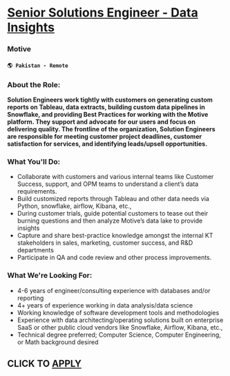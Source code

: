 # [Senior Solutions Engineer - Data Insights](https://www.remotewlb.com/apply/senior-solutions-engineer-data-insights-118671)  
### Motive  
#### `🌎 Pakistan - Remote`  

### **About the Role:**

**Solution Engineers work tightly with customers on generating custom reports on Tableau, data extracts, building custom data pipelines in Snowflake, and providing Best Practices for working with the Motive platform. They support and advocate for our users and focus on delivering quality. The frontline of the organization, Solution Engineers are responsible for meeting customer project deadlines, customer satisfaction for services, and identifying leads/upsell opportunities.**

### **What You'll Do:**

  * Collaborate with customers and various internal teams like Customer Success, support, and OPM teams to understand a client’s data requirements.
  * Build customized reports through Tableau and other data needs via Python, snowflake, airflow, Kibana, etc.,
  * During customer trials, guide potential customers to tease out their burning questions and then analyze Motive’s data lake to provide insights
  * Capture and share best-practice knowledge amongst the internal KT stakeholders in sales, marketing, customer success, and R&D departments
  * Participate in QA and code review and other process improvements.

### **What We're Looking For:**

  * 4-6 years of engineer/consulting experience with databases and/or reporting
  * 4+ years of experience working in data analysis/data science
  * Working knowledge of software development tools and methodologies
  * Experience with data architecting/operating solutions built on enterprise SaaS or other public cloud vendors like Snowflake, Airflow, Kibana, etc.,
  * Technical degree preferred; Computer Science, Computer Engineering, or Math background desired

  
## CLICK TO [APPLY](https://www.remotewlb.com/apply/senior-solutions-engineer-data-insights-118671)

